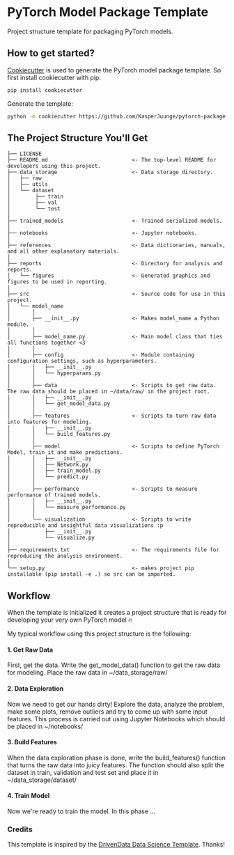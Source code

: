 # PyTorch Model Package Template
Project structure template for packaging PyTorch models.




## How to get started?
[Cookiecutter](https://github.com/cookiecutter/cookiecutter) is used to generate the PyTorch model package template. So first install cookiecutter with pip:

``` bash
pip install cookiecutter
```
Generate the template:
``` bash
python -m cookiecutter https://github.com/KasperJuunge/pytorch-package-template
```



## The Project Structure You'll Get

```
├── LICENSE
├── README.md                           <- The top-level README for developers using this project.
├── data_storage                        <- Data storage directory.
│   ├── raw
│   ├── utils        
│   └── dataset      
│        ├── train
│        ├── val
│        └── test
│
├── trained_models                      <- Trained serialized models.
│
├── notebooks                           <- Jupyter notebooks.
│
├── references                          <- Data dictionaries, manuals, and all other explanatory materials.
│
├── reports                             <- Directory for analysis and reports.
│   └── figures                         <- Generated graphics and figures to be used in reporting.
│
├── src                                 <- Source code for use in this project.
│   └── model_name
│       │
│       ├── __init__.py                 <- Makes model_name a Python module.
│       │        
│       ├── model_name.py               <- Main model class that ties all functions together <3
│       │
│       ├── config                      <- Module containing configuration settings, such as hyperparameters.
│       │   ├── __init__.py
│       │   └── hyperparams.py
│       │ 
│       ├── data                        <- Scripts to get raw data. The raw data should be placed in ~/data/raw/ in the project root.
│       │   ├── __init__.py
│       │   └── get_model_data.py
│       │
│       ├── features                    <- Scripts to turn raw data into features for modeling.     
│       │   ├── __init__.py
│       │   └── build_features.py
│       │
│       ├── model                       <- Scripts to define PyTorch Model, train it and make predictions.  
│       │   ├── __init__.py
│       │   ├── Network.py
│       │   ├── train_model.py
│       │   └── predict.py
│       │
│       ├── performance                 <- Scripts to measure performance of trained models.     
│       │   ├── __init__.py
│       │   └── measure_performance.py
│       │
│       └── visualization               <- Scripts to write reproducible and insightful data visualizations :p
│           ├── __init__.py
│           └── visualize.py
│
├── requirements.txt                    <- The requirements file for reproducing the analysis environment. 
│                                       
└── setup.py                            <- makes project pip installable (pip install -e .) so src can be imported.
```



## Workflow

When the template is initialized it creates a project structure that is ready for developing your very own PyTorch model 🔥

My typical workflow using this project structure is the following:

#### 1. Get Raw Data

First, get the data. Write the get_model_data() function to get the raw data for modeling. Place the raw data in ~/data_storage/raw/

#### 2. Data Exploration

Now we need to get our hands dirty! Explore the data, analyze the problem, make some plots, remove outliers and try to come up with some input features. This process is carried out using Jupyter Notebooks which should be placed in ~/notebooks/

#### 3. Build Features

When the data exploration phase is done, write the build_features() function that turns the raw data into juicy features. The function should also split the dataset in train, validation and test set and place it in ~/data_storage/dataset/

#### 4. Train Model

Now we're ready to train the model. In this phase ...



### Credits

This template is inspired by the [DrivenData Data Science Template](https://github.com/drivendata/cookiecutter-data-science). Thanks!



